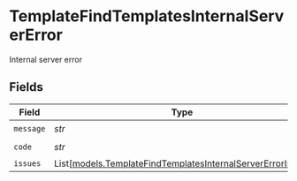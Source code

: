 # TemplateFindTemplatesInternalServerError

Internal server error


## Fields

| Field                                                                                                                    | Type                                                                                                                     | Required                                                                                                                 | Description                                                                                                              |
| ------------------------------------------------------------------------------------------------------------------------ | ------------------------------------------------------------------------------------------------------------------------ | ------------------------------------------------------------------------------------------------------------------------ | ------------------------------------------------------------------------------------------------------------------------ |
| `message`                                                                                                                | *str*                                                                                                                    | :heavy_check_mark:                                                                                                       | N/A                                                                                                                      |
| `code`                                                                                                                   | *str*                                                                                                                    | :heavy_check_mark:                                                                                                       | N/A                                                                                                                      |
| `issues`                                                                                                                 | List[[models.TemplateFindTemplatesInternalServerErrorIssue](../models/templatefindtemplatesinternalservererrorissue.md)] | :heavy_minus_sign:                                                                                                       | N/A                                                                                                                      |